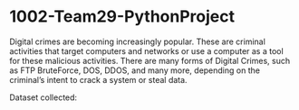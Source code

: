 # 1002-Team29-PythonProject
Digital crimes are becoming increasingly popular. These are criminal activities that target computers and networks or use a computer as a tool for these malicious activities. There are many forms of Digital Crimes, such as FTP BruteForce, DOS, DDOS, and many more, depending on the criminal’s intent to crack a system or steal data.

Dataset collected:


